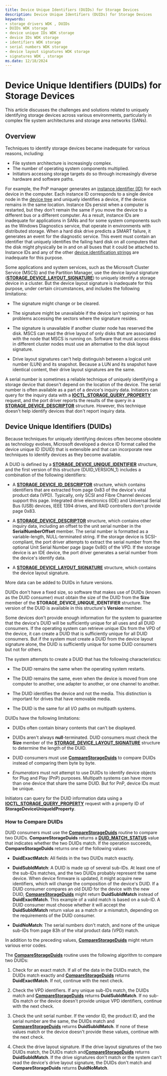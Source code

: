 ```yaml
---
title: Device Unique Identifiers (DUIDs) for Storage Devices
description: Device Unique Identifiers (DUIDs) for Storage Devices
keywords:
- storage drivers WDK , DUIDs
- DUIDs WDK storage
- device unique IDs WDK storage
- device IDs WDK storage
- identifiers WDK storage
- serial numbers WDK storage
- device layout signatures WDK storage
- signatures WDK , storage
ms.date: 12/18/2024
---
```


# Device Unique Identifiers (DUIDs) for Storage Devices

This article discusses the challenges and solutions related to uniquely identifying storage devices across various environments, particularly in complex file system architectures and storage area networks (SANs).

## Overview

Techniques to identify storage devices became inadequate for various reasons, including:

* File system architecture is increasingly complex.
* The number of operating system components multiplied.
* Initiators accessing storage targets do so through increasingly diverse hardware and software paths.

For example, the PnP manager generates an [instance identifier (ID)](../install/instance-ids.md) for each device in the computer. Each instance ID corresponds to a single device node in the [device tree](../kernel/device-tree.md) and uniquely identifies a device, if the device remains in the same location. Instance IDs persist when a computer is restarted, but they don't remain the same if you move the device to a different bus or a different computer. As a result, instance IDs are inadequate for applications in SANs and for some system components such as the Windows Diagnostics service, that operate in environments with distributed storage. When a hard disk drive predicts a SMART failure, it generates an event for the diagnostic service. This event must contain an identifier that uniquely identifies the failing hard disk on all computers that the disk might physically be in and on all buses that it could be attached to. Instance IDs and any of the other [device identification strings](../install/device-identification-strings.md) are inadequate for this purpose.

Some applications and system services, such as the Microsoft Cluster Service (MSCS) and the Partition Manager, use the device layout signature ([**STORAGE_DEVICE_LAYOUT_SIGNATURE**](/windows-hardware/drivers/ddi/storduid/ns-storduid-_storage_device_layout_signature)) to uniquely identify a storage device in a cluster. But the device layout signature is inadequate for this purpose, under certain circumstances, and includes the following limitations:

* The signature might change or be cleared.

* The signature might be unavailable if the device isn't spinning or has problems accessing the sectors where the signature resides.

* The signature is unavailable if another cluster node has reserved the disk. MSCS can read the drive layout of only disks that are associated with the node that MSCS is running on. Software that must access disks in different cluster nodes must use an alternative to the disk layout signature.

* Drive layout signatures can't help distinguish between a logical unit number (LUN) and its snapshot. Because a LUN and its snapshot have identical content, their drive layout signatures are the same.

A serial number is sometimes a reliable technique of uniquely identifying a storage device that doesn't depend on the location of the device. The serial number is often available as a part of a device's inquiry data. Initiators can query for the inquiry data with a [**IOCTL_STORAGE_QUERY_PROPERTY**](/windows-hardware/drivers/ddi/ntddstor/ni-ntddstor-ioctl_storage_query_property) request, and the port driver reports the results of the query in a [**STORAGE_DEVICE_DESCRIPTOR**](/windows-hardware/drivers/ddi/ntddstor/ns-ntddstor-_storage_device_descriptor) structure. However, this technique doesn't help identify devices that don't report inquiry data.

## Device Unique Identifiers (DUIDs)

Because techniques for uniquely identifying devices often become obsolete as technology evolves, Microsoft developed a device ID format called the device unique ID (DUID) that is extensible and that can incorporate new techniques to identify devices as they become available.

A DUID is defined by a [**STORAGE_DEVICE_UNIQUE_IDENTIFIER**](/windows-hardware/drivers/ddi/storduid/ns-storduid-_storage_device_unique_identifier) structure, and the first version of this structure (DUID_VERSION_1) includes a combination of the following identifiers:

* A [**STORAGE_DEVICE_ID_DESCRIPTOR**](/windows-hardware/drivers/ddi/ntddstor/ns-ntddstor-_storage_device_id_descriptor) structure, which contains identifiers that are extracted from page 0x83 of the device's vital product data (VPD). Typically, only SCSI and Fibre Channel devices support this page. Integrated drive electronics (IDE) and Universal Serial Bus (USB) devices, IEEE 1394 drives, and RAID controllers don't provide page 0x83.

* A [**STORAGE_DEVICE_DESCRIPTOR**](/windows-hardware/drivers/ddi/ntddstor/ns-ntddstor-_storage_device_descriptor) structure, which contains other inquiry data, including an offset to the unit serial number in the **SerialNumberOffset** member. The serial number is formatted as a variable-length, NULL-terminated string. If the storage device is SCSI-compliant, the port driver attempts to extract the serial number from the optional Unit Serial Number page (page 0x80) of the VPD. If the storage device is an IDE device, the port driver generates a serial number from the device's identify data.

* A [**STORAGE_DEVICE_LAYOUT_SIGNATURE**](/windows-hardware/drivers/ddi/storduid/ns-storduid-_storage_device_layout_signature) structure, which contains the device layout signature.

More data can be added to DUIDs in future versions.

DUIDs don't have a fixed size, so software that makes use of DUIDs (known as the DUID consumer) must obtain the size of the DUID from the **Size** member of the **STORAGE_DEVICE_UNIQUE_IDENTIFIER** structure. The version of the DUID is available in this structure's **Version** member.

Some devices don't provide enough information for the system to guarantee that the device's DUID will be sufficiently unique for all uses and all DUID consumers. If the operating system can retrieve unique IDs from the VPD of the device, it can create a DUID that is sufficiently unique for all DUID consumers. But if the system must create a DUID from the device layout signature alone, the DUID is sufficiently unique for some DUID consumers but not for others.

The system attempts to create a DUID that has the following characteristics:

* The DUID remains the same when the operating system restarts.

* The DUID remains the same, even when the device is moved from one computer to another, one adapter to another, or one channel to another.

* The DUID identifies the device and not the media. This distinction is important for drives that have removable media.

* The DUID is the same for all I/O paths on multipath systems.

DUIDs have the following limitations:

* DUIDs often contain binary contents that can't be displayed.

* DUIDs aren't always **null**-terminated. DUID consumers must check the **Size** member of the [**STORAGE_DEVICE_LAYOUT_SIGNATURE**](/windows-hardware/drivers/ddi/storduid/ns-storduid-_storage_device_layout_signature) structure to determine the length of the DUID.

* DUID consumers must use [**CompareStorageDuids**](/windows-hardware/drivers/ddi/storduid/nf-storduid-comparestorageduids) to compare DUIDs instead of comparing them byte by byte.

* *Enumerators* must not attempt to use DUIDs to identify device objects for Plug and Play (PnP) purposes. Multipath systems can have more than one device that share the same DUID. But for PnP, device IDs must be unique.

Initiators can query for the DUID information data using a [**IOCTL_STORAGE_QUERY_PROPERTY**](/windows-hardware/drivers/ddi/ntddstor/ni-ntddstor-ioctl_storage_query_property) request with a property ID of **StorageDeviceUniqueIdProperty**.

### How to Compare DUIDs

DUID consumers must use the [**CompareStorageDuids**](/windows-hardware/drivers/ddi/storduid/nf-storduid-comparestorageduids) routine to compare two DUIDs. **CompareStorageDuids** returns a [**DUID_MATCH_STATUS**](/windows-hardware/drivers/ddi/storduid/ne-storduid-_duid_match_status) value that indicates whether the two DUIDs match. If the operation succeeds, **CompareStorageDuids** returns one of the following values:

* **DuidExactMatch**: All fields in the two DUIDs match exactly.

* **DuidSubIdMatch**: A DUID is made up of several sub-IDs. At least one of the sub-IDs matches, and the two DUIDs probably represent the same device. When device firmware is updated, it might acquire new identifiers, which will change the composition of the device's DUID. If a DUID consumer compares an old DUID for the device with the new DUID, [**CompareStorageDuids**](/windows-hardware/drivers/ddi/storduid/nf-storduid-comparestorageduids) might return **DuidSubIdMatch** instead of **DuidExactMatch**. This example of a valid match is based on a sub-ID. A DUID consumer must choose whether it will accept the **DuidSubIdMatch** return value as a match or a mismatch, depending on the requirements of the DUID consumer.

* **DuidNoMatch**: The serial numbers don't match, and none of the unique sub-IDs from page 83h of the vital product data (VPD) match.

In addition to the preceding values, [**CompareStorageDuids**](/windows-hardware/drivers/ddi/storduid/nf-storduid-comparestorageduids) might return various error codes.

The [**CompareStorageDuids**](/windows-hardware/drivers/ddi/storduid/nf-storduid-comparestorageduids) routine uses the following algorithm to compare two DUIDs:

1. Check for an exact match. If all of the data in the DUIDs match, the DUIDs match exactly and [**CompareStorageDuids**](/windows-hardware/drivers/ddi/storduid/nf-storduid-comparestorageduids) returns **DuidExactMatch**. If not, continue with the next check.

2. Check the VPD identifiers. If any unique sub-IDs match, the DUIDs match and [**CompareStorageDuids**](/windows-hardware/drivers/ddi/storduid/nf-storduid-comparestorageduids) returns **DuidSubIdMatch**. If no sub-IDs match or the device doesn't provide unique VPD identifiers, continue with the next check.

3. Check the unit serial number. If the vendor ID, the product ID, and the serial number are the same, the DUIDs match and [**CompareStorageDuids**](/windows-hardware/drivers/ddi/storduid/nf-storduid-comparestorageduids) returns **DuidSubIdMatch**. If none of these values match or the device doesn't provide these values, continue with the next check.

4. Check the drive layout signature. If the drive layout signatures of the two DUIDs match, the DUIDs match and[**CompareStorageDuids**](/windows-hardware/drivers/ddi/storduid/nf-storduid-comparestorageduids) returns **DuidSubIdMatch**. If the drive signatures don't match or the system can't read the device's drive layout signature, the DUIDs don't match and **CompareStorageDuids** returns **DuidNoMatch**.
